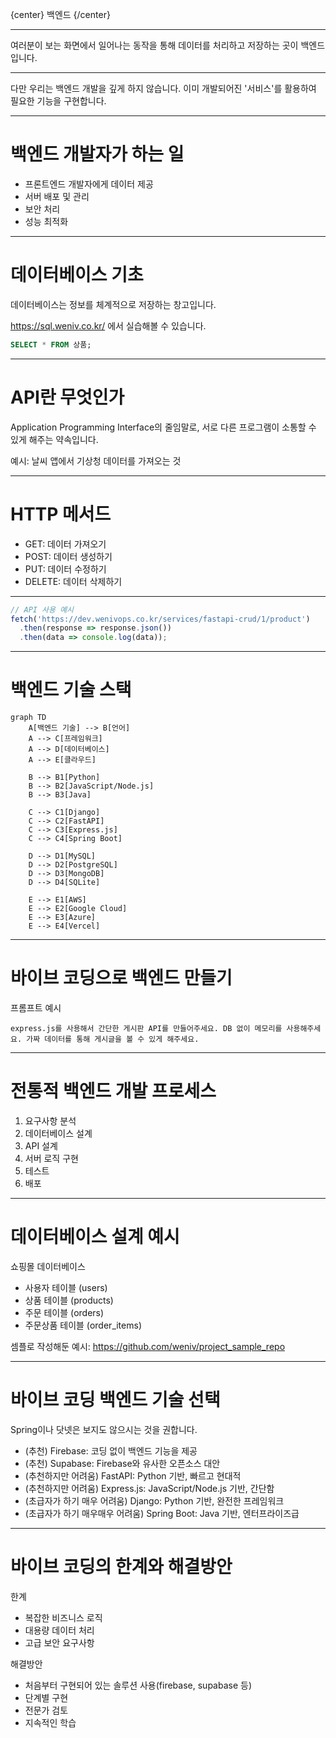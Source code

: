 {center}
백엔드
{/center}

---

여러분이 보는 화면에서 일어나는 동작을 통해 데이터를 처리하고 저장하는 곳이 백엔드입니다.

---

다만 우리는 백엔드 개발을 깊게 하지 않습니다.
이미 개발되어진 '서비스'를 활용하여 필요한 기능을 구현합니다.

---

# 백엔드 개발자가 하는 일

* 프론트엔드 개발자에게 데이터 제공
* 서버 배포 및 관리
* 보안 처리
* 성능 최적화

---

# 데이터베이스 기초

데이터베이스는 정보를 체계적으로 저장하는 창고입니다.

https://sql.weniv.co.kr/ 에서 실습해볼 수 있습니다.

```sql
SELECT * FROM 상품;
```

---

# API란 무엇인가

Application Programming Interface의 줄임말로, 서로 다른 프로그램이 소통할 수 있게 해주는 약속입니다.

예시: 날씨 앱에서 기상청 데이터를 가져오는 것

---

# HTTP 메서드

* GET: 데이터 가져오기
* POST: 데이터 생성하기
* PUT: 데이터 수정하기
* DELETE: 데이터 삭제하기

---

```javascript
// API 사용 예시
fetch('https://dev.wenivops.co.kr/services/fastapi-crud/1/product')
  .then(response => response.json())
  .then(data => console.log(data));
```

---

# 백엔드 기술 스택

```mermaid
graph TD
    A[백엔드 기술] --> B[언어]
    A --> C[프레임워크]
    A --> D[데이터베이스]
    A --> E[클라우드]
    
    B --> B1[Python]
    B --> B2[JavaScript/Node.js]
    B --> B3[Java]
    
    C --> C1[Django]
    C --> C2[FastAPI]
    C --> C3[Express.js]
    C --> C4[Spring Boot]
    
    D --> D1[MySQL]
    D --> D2[PostgreSQL]
    D --> D3[MongoDB]
    D --> D4[SQLite]
    
    E --> E1[AWS]
    E --> E2[Google Cloud]
    E --> E3[Azure]
    E --> E4[Vercel]
```

---

# 바이브 코딩으로 백엔드 만들기

프롬프트 예시

```
express.js를 사용해서 간단한 게시판 API를 만들어주세요. DB 없이 메모리를 사용해주세요. 가짜 데이터를 통해 게시글을 볼 수 있게 해주세요.
```

---

# 전통적 백엔드 개발 프로세스

1. 요구사항 분석
2. 데이터베이스 설계
3. API 설계
4. 서버 로직 구현
5. 테스트
6. 배포

---

# 데이터베이스 설계 예시

쇼핑몰 데이터베이스
- 사용자 테이블 (users)
- 상품 테이블 (products)
- 주문 테이블 (orders)
- 주문상품 테이블 (order_items)

셈플로 작성해둔 예시: https://github.com/weniv/project_sample_repo

---

# 바이브 코딩 백엔드 기술 선택

Spring이나 닷넷은 보지도 않으시는 것을 권합니다.

* (추천) Firebase: 코딩 없이 백엔드 기능을 제공
* (추천) Supabase: Firebase와 유사한 오픈소스 대안
* (추천하지만 어려움) FastAPI: Python 기반, 빠르고 현대적
* (추천하지만 어려움) Express.js: JavaScript/Node.js 기반, 간단함
* (초급자가 하기 매우 어려움) Django: Python 기반, 완전한 프레임워크
* (초급자가 하기 매우매우 어려움) Spring Boot: Java 기반, 엔터프라이즈급

---

# 바이브 코딩의 한계와 해결방안

한계
* 복잡한 비즈니스 로직
* 대용량 데이터 처리
* 고급 보안 요구사항

해결방안
* 처음부터 구현되어 있는 솔루션 사용(firebase, supabase 등)
* 단계별 구현
* 전문가 검토
* 지속적인 학습